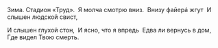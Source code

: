 Зима. Стадион «Труд».  
Я молча смотрю вниз.  
Внизу файерá жгут  
И слышен людской свист,

И слышен глухой стон,  
И ясно, что я впредь  
Едва ли вернусь в дом,  
Где видел Твою смерть.